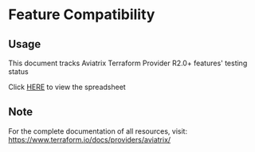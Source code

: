 # Feature Compatibility
## Usage
This document tracks Aviatrix Terraform Provider R2.0+ features' testing status

Click [HERE](https://view.officeapps.live.com/op/embed.aspx?src=https://github.com/terraform-providers/terraform-provider-aviatrix/raw/master/docs/FeatureCompatibility.xlsx) to view the spreadsheet

## Note
For the complete documentation of all resources, visit:
https://www.terraform.io/docs/providers/aviatrix/
